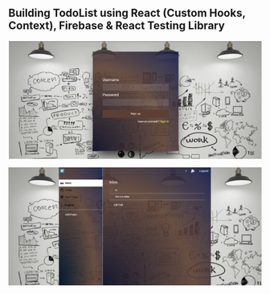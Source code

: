 ## Building TodoList using React (Custom Hooks, Context), Firebase & React Testing Library

![](src/img/login.jpg)

![](src/img/home.jpg)
